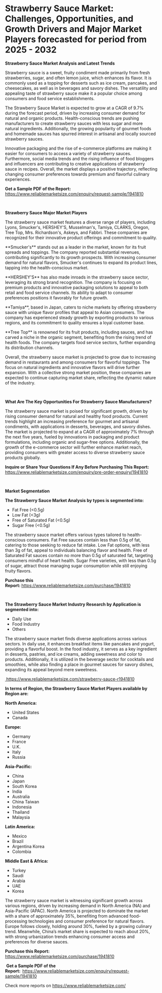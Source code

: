 <p><h1>Strawberry Sauce Market: Challenges, Opportunities, and Growth Drivers and Major Market Players forecasted for period from 2025 - 2032</h1></p><p><strong>Strawberry Sauce Market Analysis and Latest Trends</strong></p>
<p><p>Strawberry sauce is a sweet, fruity condiment made primarily from fresh strawberries, sugar, and often lemon juice, which enhances its flavor. It is commonly used as a topping for desserts such as ice cream, pancakes, and cheesecakes, as well as in beverages and savory dishes. The versatility and appealing taste of strawberry sauce make it a popular choice among consumers and food service establishments.</p><p>The Strawberry Sauce Market is expected to grow at a CAGR of 9.7% during the forecast period, driven by increasing consumer demand for natural and organic products. Health-conscious trends are pushing manufacturers to create strawberry sauces with less sugar and more natural ingredients. Additionally, the growing popularity of gourmet foods and homemade sauces has spurred interest in artisanal and locally sourced strawberry sauces.</p><p>Innovative packaging and the rise of e-commerce platforms are making it easier for consumers to access a variety of strawberry sauces. Furthermore, social media trends and the rising influence of food bloggers and influencers are contributing to creative applications of strawberry sauce in recipes. Overall, the market displays a positive trajectory, reflecting changing consumer preferences towards premium and flavorful culinary experiences.</p></p>
<p><strong>Get a Sample PDF of the Report:&nbsp;</strong> <a href="https://www.reliablemarketsize.com/enquiry/request-sample/1941810?utm_campaign=3166&utm_medium=2&utm_source=Github&utm_content=ia&utm_term=07042025&utm_id=strawberry-sauce">https://www.reliablemarketsize.com/enquiry/request-sample/1941810</a></p>
<p>&nbsp;</p>
<p><strong>Strawberry Sauce Major Market Players</strong></p>
<p><p>The strawberry sauce market features a diverse range of players, including Lyons, Smucker's, HERSHEY'S, Musselman's, Tamiya, CLARKS, Oregon, Tree Top, Mrs. Richardson's, Askeys, and Fabbri. These companies are recognized for their innovative product offerings and commitment to quality.</p><p>**Smucker's** stands out as a leader in the market, known for its fruit spreads and toppings. The company reported substantial revenues, contributing significantly to its growth prospects. With increasing consumer demand for natural flavors, Smucker's continues to expand its product lines, tapping into the health-conscious market.</p><p>**HERSHEY'S** has also made inroads in the strawberry sauce sector, leveraging its strong brand recognition. The company is focusing on premium products and innovative packaging solutions to appeal to both retail and food service channels. Its ability to adapt to consumer preferences positions it favorably for future growth.</p><p>**Tamiya**, based in Japan, caters to niche markets by offering strawberry sauce with unique flavor profiles that appeal to Asian consumers. The company has experienced steady growth by exporting products to various regions, and its commitment to quality ensures a loyal customer base. </p><p>**Tree Top** is renowned for its fruit products, including sauces, and has carved a niche in the organic segment, benefiting from the rising trend of health foods. The company targets food service sectors, further expanding its distribution channels.</p><p>Overall, the strawberry sauce market is projected to grow due to increasing demand in restaurants and among consumers for flavorful toppings. The focus on natural ingredients and innovative flavors will drive further expansion. With a collective strong market position, these companies are expected to continue capturing market share, reflecting the dynamic nature of the industry.</p></p>
<p>&nbsp;</p>
<p><strong>What Are The Key Opportunities For Strawberry Sauce Manufacturers?</strong></p>
<p><p>The strawberry sauce market is poised for significant growth, driven by rising consumer demand for natural and healthy food products. Current trends highlight an increasing preference for gourmet and artisanal condiments, with applications in desserts, beverages, and savory dishes. The market is projected to expand at a CAGR of approximately 7% through the next five years, fueled by innovations in packaging and product formulations, including organic and sugar-free options. Additionally, the growth of the e-commerce sector will further enhance market reach, providing consumers with greater access to diverse strawberry sauce products globally.</p></p>
<p><strong>Inquire or Share Your Questions If Any Before Purchasing This Report:</strong> <a href="https://www.reliablemarketsize.com/enquiry/pre-order-enquiry/1941810?utm_campaign=3166&utm_medium=2&utm_source=Github&utm_content=ia&utm_term=07042025&utm_id=strawberry-sauce">https://www.reliablemarketsize.com/enquiry/pre-order-enquiry/1941810</a></p>
<p>&nbsp;</p>
<p><strong>Market Segmentation</strong></p>
<p><strong>The Strawberry Sauce Market Analysis by types is segmented into:</strong></p>
<p><ul><li>Fat Free (<0.5g)</li><li>Low Fat (<3g)</li><li>Free of Saturated Fat (<0.5g)</li><li>Sugar Free (<0.5g)</li></ul></p>
<p><p>The strawberry sauce market offers various types tailored to health-conscious consumers. Fat Free sauces contain less than 0.5g of fat, catering to those seeking to reduce fat intake. Low Fat options, with less than 3g of fat, appeal to individuals balancing flavor and health. Free of Saturated Fat sauces contain no more than 0.5g of saturated fat, targeting consumers mindful of heart health. Sugar Free varieties, with less than 0.5g of sugar, attract those managing sugar consumption while still enjoying fruity flavors.</p></p>
<p><strong>Purchase this Report:&nbsp;</strong><a href="https://www.reliablemarketsize.com/purchase/1941810?utm_campaign=3166&utm_medium=2&utm_source=Github&utm_content=ia&utm_term=07042025&utm_id=strawberry-sauce">https://www.reliablemarketsize.com/purchase/1941810</a></p>
<p>&nbsp;</p>
<p><strong>The Strawberry Sauce Market Industry Research by Application is segmented into:</strong></p>
<p><ul><li>Daily Use</li><li>Food Industry</li><li>Others</li></ul></p>
<p><p>The strawberry sauce market finds diverse applications across various sectors. In daily use, it enhances breakfast items like pancakes and yogurt, providing a flavorful boost. In the food industry, it serves as a key ingredient in desserts, pastries, and ice creams, adding sweetness and color to products. Additionally, it is utilized in the beverage sector for cocktails and smoothies, while also finding a place in gourmet sauces for savory dishes, expanding its appeal beyond mere sweetness.</p></p>
<p><a href="https://www.reliablemarketsize.com/strawberry-sauce-r1941810?utm_campaign=3166&utm_medium=2&utm_source=Github&utm_content=ia&utm_term=07042025&utm_id=strawberry-sauce">&nbsp;https://www.reliablemarketsize.com/strawberry-sauce-r1941810</a></p>
<p><strong>In terms of Region, the Strawberry Sauce Market Players available by Region are:</strong></p>
<p>
    <p> <strong> North America: </strong>
        <ul>
            <li>United States</li>
            <li>Canada</li>
        </ul>
        </p> 
    <p> <strong> Europe: </strong>
        <ul>
            <li>Germany</li>
            <li>France</li>
            <li>U.K.</li>
            <li>Italy</li>
            <li>Russia</li>
        </ul>
        </p> 
    <p> <strong> Asia-Pacific: </strong>
        <ul>
            <li>China</li>
            <li>Japan</li>
            <li>South Korea</li>
            <li>India</li>
            <li>Australia</li>
            <li>China Taiwan</li>
            <li>Indonesia</li>
            <li>Thailand</li>
            <li>Malaysia</li>
        </ul>
        </p> 
    <p> <strong> Latin America: </strong>
        <ul>
            <li>Mexico</li>
            <li>Brazil</li>
            <li>Argentina Korea</li>
            <li>Colombia</li>
        </ul>
        </p> 
    <p> <strong> Middle East & Africa: </strong>
        <ul>
            <li>Turkey</li>
            <li>Saudi</li>
            <li>Arabia</li>
            <li>UAE</li>
            <li>Korea</li>
        </ul>
    </p>
    </p>
<p><p>The strawberry sauce market is witnessing significant growth across various regions, driven by increasing demand in North America (NA) and Asia-Pacific (APAC). North America is projected to dominate the market with a share of approximately 35%, benefiting from advanced food-processing technologies and consumer preference for natural flavors. Europe follows closely, holding around 30%, fueled by a growing culinary trend. Meanwhile, China’s market share is expected to reach about 20%, with strong urbanization trends enhancing consumer access and preferences for diverse sauces.</p></p>
<p><strong>Purchase this Report: </strong><a href="https://www.reliablemarketsize.com/purchase/1941810?utm_campaign=3166&utm_medium=2&utm_source=Github&utm_content=ia&utm_term=07042025&utm_id=strawberry-sauce">https://www.reliablemarketsize.com/purchase/1941810</a></p>
<p>&nbsp;<strong>Get a Sample PDF of the Report:&nbsp;&nbsp;</strong><a href="https://www.reliablemarketsize.com/enquiry/request-sample/1941810?utm_campaign=3166&utm_medium=2&utm_source=Github&utm_content=ia&utm_term=07042025&utm_id=strawberry-sauce">https://www.reliablemarketsize.com/enquiry/request-sample/1941810</a></p>
<p><strong></strong></p>
<p>Check more reports on <a href="https://www.reliablemarketsize.com/?utm_campaign=3166&utm_medium=2&utm_source=Github&utm_content=ia&utm_term=07042025&utm_id=strawberry-sauce">https://www.reliablemarketsize.com/</a></p>